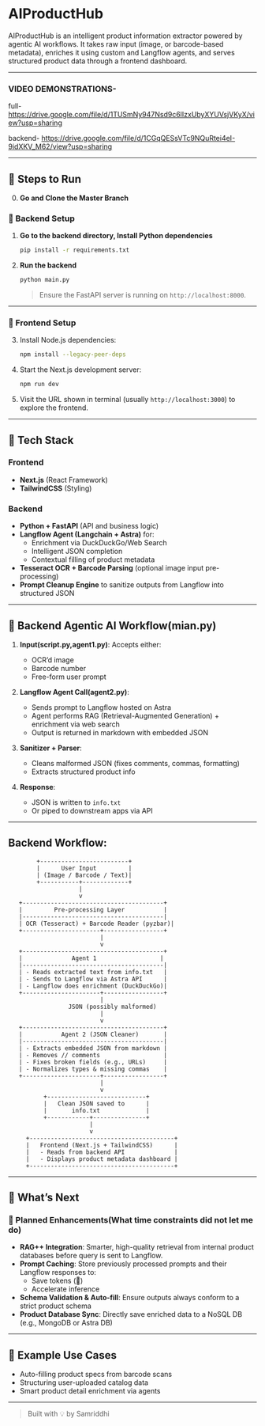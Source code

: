 # AIProductHub


AIProductHub is an intelligent product information extractor powered by agentic AI workflows. It takes raw input (image,  or barcode-based metadata), enriches it using custom and Langflow agents, and serves structured product data through a frontend dashboard.

---



### VIDEO DEMONSTRATIONS-

full- https://drive.google.com/file/d/1TUSmNy947Nsd9c6lIzxUbyXYUVsjVKyX/view?usp=sharing

backend- https://drive.google.com/file/d/1CGqQESsVTc9NQuRtei4eI-9idXKV_M62/view?usp=sharing

---

## 🚀 Steps to Run

0. **Go and Clone the Master Branch**

### 🧱 Backend Setup

1. **Go to the backend directory, Install Python dependencies**
   ```bash
   pip install -r requirements.txt
   ```

2. **Run the backend**
   ```bash
   python main.py
   ```
   > Ensure the FastAPI server is running on `http://localhost:8000`.

---

### 🎨 Frontend Setup

3. Install Node.js dependencies:
   ```bash
   npm install --legacy-peer-deps
   ```

4. Start the Next.js development server:
   ```bash
   npm run dev
   ```

5. Visit the URL shown in terminal (usually `http://localhost:3000`) to explore the frontend.

---

## 🧰 Tech Stack

### Frontend
- **Next.js** (React Framework)
- **TailwindCSS** (Styling)

### Backend
- **Python + FastAPI** (API and business logic)
- **Langflow Agent (Langchain + Astra)** for:
  - Enrichment via DuckDuckGo/Web Search
  - Intelligent JSON completion
  - Contextual filling of product metadata
- **Tesseract OCR + Barcode Parsing** (optional image input pre-processing)
- **Prompt Cleanup Engine** to sanitize outputs from Langflow into structured JSON

---

## 🔁 Backend Agentic AI Workflow(mian.py)

1. **Input(script.py,agent1.py)**: Accepts either:
   - OCR’d image
   - Barcode number
   - Free-form user prompt

2. **Langflow Agent Call(agent2.py)**:
   - Sends prompt to Langflow hosted on Astra
   - Agent performs RAG (Retrieval-Augmented Generation) + enrichment via web search
   - Output is returned in markdown with embedded JSON

3. **Sanitizer + Parser**:
   - Cleans malformed JSON (fixes comments, commas, formatting)
   - Extracts structured product info

4. **Response**:
   - JSON is written to `info.txt`
   - Or piped to downstream apps via API

---


## Backend Workflow:

            +-------------------------+
            |      User Input         |
            | (Image / Barcode / Text)|
            +-----------+-------------+
                        |
                        v
       +----------------------------------------+
       |         Pre-processing Layer           |
       |----------------------------------------|
       | OCR (Tesseract) + Barcode Reader (pyzbar)|
       +----------------------+-----------------+
                              |
                              v
       +----------------------------------------+
       |              Agent 1                  |
       |----------------------------------------|
       | - Reads extracted text from info.txt   |
       | - Sends to Langflow via Astra API      |
       | - Langflow does enrichment (DuckDuckGo)|
       +----------------------+-----------------+
                              |
                     JSON (possibly malformed)
                              |
                              v
       +----------------------------------------+
       |           Agent 2 (JSON Cleaner)       |
       |----------------------------------------|
       | - Extracts embedded JSON from markdown |
       | - Removes // comments                  |
       | - Fixes broken fields (e.g., URLs)     |
       | - Normalizes types & missing commas    |
       +----------------------+-----------------+
                              |
                              v
              +----------------------------+
              |   Clean JSON saved to      |
              |       info.txt             |
              +------------+---------------+
                           |
                           v
         +-----------------------------------------+
         |   Frontend (Next.js + TailwindCSS)      |
         |   - Reads from backend API              |
         |   - Displays product metadata dashboard |
         +-----------------------------------------+


---

## 🌱 What’s Next

### 🔮 Planned Enhancements(What time constraints did not let me do)

- **RAG++ Integration**: Smarter, high-quality retrieval from internal product databases before query is sent to Langflow.
- **Prompt Caching**: Store previously processed prompts and their Langflow responses to:
  - Save tokens (💸)
  - Accelerate inference
- **Schema Validation & Auto-fill**: Ensure outputs always conform to a strict product schema
- **Product Database Sync**: Directly save enriched data to a NoSQL DB (e.g., MongoDB or Astra DB)

---

## 🧠 Example Use Cases

- Auto-filling product specs from barcode scans
- Structuring user-uploaded catalog data
- Smart product detail enrichment via agents

---


> Built with 💡 by Samriddhi



